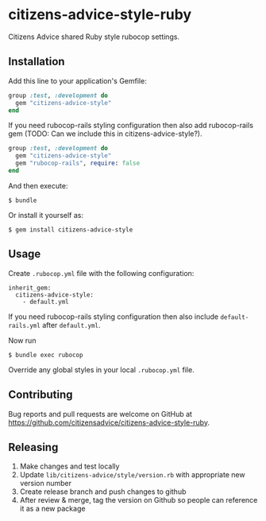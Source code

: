 # citizens-advice-style-ruby

Citizens Advice shared Ruby style rubocop settings.

## Installation

Add this line to your application's Gemfile:

```ruby
group :test, :development do
  gem "citizens-advice-style"
end
```

If you need rubocop-rails styling configuration then also add rubocop-rails gem (TODO: Can we include this in citizens-advice-style?).

```ruby
group :test, :development do
  gem "citizens-advice-style"
  gem "rubocop-rails", require: false
end
```

And then execute:

    $ bundle

Or install it yourself as:

    $ gem install citizens-advice-style

## Usage

Create `.rubocop.yml` file with the following configuration:

```
inherit_gem:
  citizens-advice-style:
    - default.yml
```

If you need rubocop-rails styling configuration then also include `default-rails.yml` after `default.yml`.

Now run

    $ bundle exec rubocop

Override any global styles in your local `.rubocop.yml` file.

## Contributing

Bug reports and pull requests are welcome on GitHub at https://github.com/citizensadvice/citizens-advice-style-ruby.

## Releasing

1. Make changes and test locally
2. Update `lib/citizens-advice/style/version.rb` with appropriate new version number
3. Create release branch and push changes to github
4. After review & merge, tag the version on Github so people can reference it as a new package
